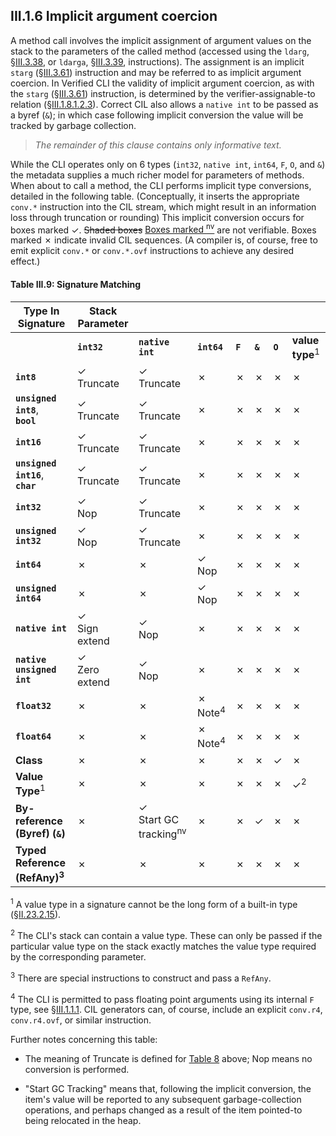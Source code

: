 ## III.1.6 Implicit argument coercion

A method call involves the implicit assignment of argument values on the stack to the parameters of the called method (accessed using the `ldarg`, §[III.3.38](iii.3.38-ldarg-length.md), or `ldarga`, §[III.3.39](iii.3.39-ldarga-length.md), instructions). The assignment is an implicit `starg` (§[III.3.61](iii.3.61-starg-length.md)) instruction and may be referred to as implicit argument coercion. In Verified CLI the validity of implicit argument coercion, as with the `starg` (§[III.3.61](iii.3.61-starg-length.md)) instruction, is determined by the verifier-assignable-to relation (§[III.1.8.1.2.3](iii.1.8.1.2.3-verification-type-compatibility.md)). Correct CIL also allows a `native int` to be passed as a byref (`&`); in which case following implicit conversion the value will be tracked by garbage collection.

> _The remainder of this clause contains only informative text._

While the CLI operates only on 6 types (`int32`, `native int`, `int64`, `F`, `O`, and `&`) the metadata supplies a much richer model for parameters of methods. When about to call a method, the CLI performs implicit type conversions, detailed in the following table. (Conceptually, it inserts the appropriate `conv.*` instruction into the CIL stream, which might result in an information loss through truncation or rounding) This implicit conversion occurs for boxes marked &check;. ~~Shaded boxes~~ <ins>Boxes marked <sup>nv</sup></ins> are not verifiable. Boxes marked &cross; indicate invalid CIL sequences. (A compiler is, of course, free to emit explicit `conv.*` or `conv.*.ovf` instructions to achieve any desired effect.)

#### Table III.9: Signature Matching

 Type In Signature | Stack Parameter | &nbsp; | &nbsp; | &nbsp; | &nbsp; | &nbsp; | &nbsp;
 ---- | ---- | ---- | ---- | ---- | ---- | ---- | ----
 &nbsp; | **`int32`** | **`native int`** | **`int64`** | **`F`** | **`&`** | **`O`** | **value type**<sup>1</sup>
 **`int8`** | &check;<br>Truncate | &check;<br>Truncate | &cross; | &cross; | &cross; | &cross; | &cross;
 **`unsigned int8`**,<br>**`bool`** | &check;<br>Truncate | &check;<br>Truncate | &cross; | &cross; | &cross; | &cross; | &cross;
 **`int16`** | &check;<br>Truncate | &check;<br>Truncate | &cross; | &cross; | &cross; | &cross; | &cross;
 **`unsigned int16`**,<br>**`char`** | &check;<br>Truncate | &check;<br>Truncate | &cross; | &cross; | &cross; | &cross; | &cross;
 **`int32`** | &check;<br>Nop | &check;<br>Truncate | &cross; | &cross; | &cross; | &cross; | &cross;
 **`unsigned int32`** | &check;<br>Nop | &check;<br>Truncate | &cross; | &cross; | &cross; | &cross; | &cross;
 **`int64`** | &cross; | &cross; | &check;<br>Nop | &cross; | &cross; | &cross; | &cross;
 **`unsigned int64`** | &cross; | &cross; | &check;<br>Nop | &cross; | &cross; | &cross; | &cross;
 **`native int`** | &check;<br>Sign extend | &check;<br>Nop | &cross; | &cross; | &cross; | &cross; | &cross;
 **`native unsigned int`** | &check;<br>Zero extend | &check;<br>Nop | &cross; | &cross; | &cross; | &cross; | &cross;
 **`float32`** | &cross; | &cross; | &cross; Note<sup>4</sup> | &cross; | &cross; | &cross; | &cross;
 **`float64`** | &cross; | &cross; | &cross; Note<sup>4</sup> | &cross; | &cross; | &cross; | &cross;
 **Class** | &cross; | &cross; | &cross; | &cross; | &cross; | &check; | &cross;
 **Value Type**<sup>1</sup> | &cross; | &cross; | &cross; | &cross; | &cross; | &cross; | &check;<sup>2</sup>
 **By-reference (Byref) (`&`)** | &cross; | &check;<br>Start GC tracking<sup>nv</sup> | &cross; | &cross; | &check; | &cross; | &cross;
 **Typed Reference (RefAny)<sup>3</sup>** | &cross; | &cross; | &cross; | &cross; | &cross; | &cross; | &cross;

 <sup>1</sup> A value type in a signature cannot be the long form of a built-in type (§[II.23.2.15](ii.23.2.15-methodspec.md)).

 <sup>2</sup> The CLI's stack can contain a value type. These can only be passed if the particular value type on the stack exactly matches the value type required by the corresponding parameter.

 <sup>3</sup> There are special instructions to construct and pass a `RefAny`.

 <sup>4</sup> The CLI is permitted to pass floating point arguments using its internal `F` type, see §[III.1.1.1](iii.1.1.1-numeric-data-types.md). CIL generators can, of course, include an explicit `conv.r4`, `conv.r4.ovf`, or similar instruction.

Further notes concerning this table:

 * The meaning of Truncate is defined for [Table 8](#todo-missing-hyperlink) above; Nop means no conversion is performed.

 * "Start GC Tracking" means that, following the implicit conversion, the item's value will be reported to any subsequent garbage-collection operations, and perhaps changed as a result of the item pointed-to being relocated in the heap.
